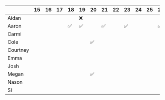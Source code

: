 
|          | 15  | 16  | 17  | 18  | 19  | 20  | 21  | 22  | 23  | 24  | 25  | 26  | 27  | 28  | 29  | 30  | 31  | 1   | 2   | 3   | 4   | 5   | 6   | 7   | 8   | 9   | 10  | 11  | 12  | 13  | 14  | 15  |
| -------- | --- | --- | --- | --- | --- | --- | --- | --- | --- | --- | --- | --- | --- | --- | --- | --- | --- | --- | --- | --- | --- | --- | --- | --- | --- | --- | --- | --- | --- | --- | --- | --- |
| Aidan    |     |     |     |     | ❌   |     |     |     |     |     |     |     |     |     |     |     |     |     |     |     |     |     |     |     |     |     |     |     |     |     |     |     |
| Aaron    |     |     |     | ✅   | ✅   |     | ✅   |     | ✅   |     |     | ✅   |     |     |     | ✅   | ✅   | ~✅  | ✅   |     | ✅   |     |     | ✅   |     | ✅   |     | ✅   |     |     | ✅   |     |
| Carmi    |     |     |     |     |     |     |     |     |     |     |     |     |     |     |     |     |     |     |     |     |     |     |     |     |     |     |     |     |     |     |     |     |
| Cole     |     |     |     |     |     | ✅   |     |     |     |     |     |     |     |     |     |     |     |     |     |     |     |     |     |     |     | ✅   |     |     |     |     |     |     |
| Courtney |     |     |     |     |     |     |     |     |     |     |     |     |     |     |     |     |     |     |     |     |     |     |     |     |     |     |     |     |     |     |     |     |
| Emma     |     |     |     |     |     |     |     |     |     |     |     |     |     |     |     |     |     |     |     |     |     |     |     |     |     |     |     |     |     |     |     |     |
| Josh     |     |     |     |     |     |     |     |     |     |     |     |     |     |     |     |     |     |     |     |     |     |     |     |     |     |     |     |     |     |     |     |     |
| Megan    |     |     |     |     |     | ✅   |     |     |     |     |     |     |     |     |     |     |     |     |     |     |     |     |     |     |     | ✅   |     |     |     |     |     |     |
| Nason    |     |     |     |     |     |     |     |     |     |     |     |     |     |     |     |     |     |     |     |     |     |     |     |     |     |     |     |     |     |     |     |     |
| Si       |     |     |     |     |     |     |     |     |     |     |     |     |     |     |     |     |     |     |     |     |     |     |     |     |     |     |     |     |     |     |     |     |
